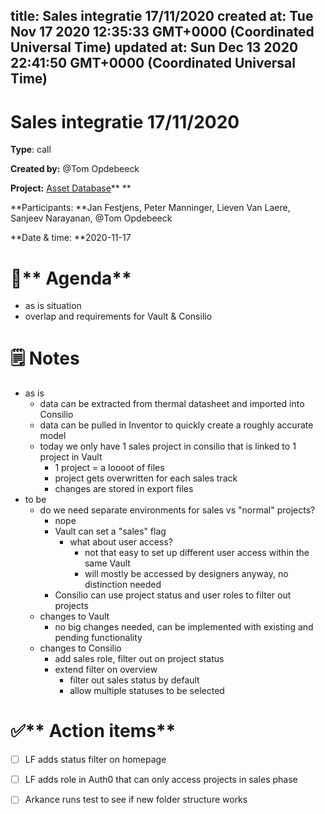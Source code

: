 
title: Sales integratie 17/11/2020
created at: Tue Nov 17 2020 12:35:33 GMT+0000 (Coordinated Universal Time)
updated at: Sun Dec 13 2020 22:41:50 GMT+0000 (Coordinated Universal Time)
---

# Sales integratie 17/11/2020

**Type**: call

**Created by:** @Tom Opdebeeck

**Project:** [Asset Database](/Projects/Projects/SPG%20Drycooling/Asset%20Database.md)\*\* \*\*

**Participants: **Jan Festjens, Peter Manninger, Lieven Van Laere, Sanjeev Narayanan, @Tom Opdebeeck

**Date & time: **2020-11-17

# **🎯\*\*** Agenda\*\*

-   as is situation
-   overlap and requirements for Vault & Consilio

# **🗒 Notes**

-   as is
    -   data can be extracted from thermal datasheet and imported into Consilio
    -   data can be pulled in Inventor to quickly create a roughly accurate model
    -   today we only have 1 sales project in consilio that is linked to 1 project in Vault
        -   1 project = a loooot of files
        -   project gets overwritten for each sales track
        -   changes are stored in export files
-   to be
    -   do we need separate environments for sales vs "normal" projects?
        -   nope
        -   Vault can set a "sales" flag
            -   what about user access?
                -   not that easy to set up different user access within the same Vault
                -   will mostly be accessed by designers anyway, no distinction needed
        -   Consilio can use project status and user roles to filter out projects
    -   changes to Vault
        -   no big changes needed, can be implemented with existing and pending functionality
    -   changes to Consilio
        -   add sales role, filter out on project status
        -   extend filter on overview
            -   filter out sales status by default
            -   allow multiple statuses to be selected

# **✅\*\*** Action items\*\*

-   [ ] LF adds status filter on homepage
-   [ ] LF adds role in Auth0 that can only access projects in sales phase
-   [ ] Arkance runs test to see if new folder structure works

          